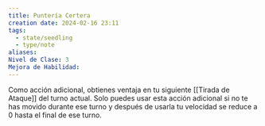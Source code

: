 ```yaml
---
title: Puntería Certera
creation date: 2024-02-16 23:11
tags:
  - state/seedling
  - type/note
aliases: 
Nivel de Clase: 3
Mejora de Habilidad:
---
```

Como acción adicional, obtienes ventaja en tu siguiente [[Tirada de Ataque]] del turno actual. Solo
puedes usar esta acción adicional si no te has movido durante ese turno y después de usarla tu
velocidad se reduce a 0 hasta el final de ese turno.


